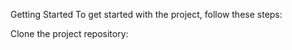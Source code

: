 Getting Started
To get started with the project, follow these steps:

Clone the project repository:
